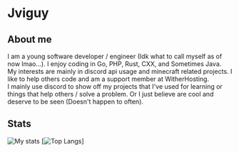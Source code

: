 # Jviguy
## About me
I am a young software developer / engineer (Idk what to call myself as of now lmao...). I enjoy coding in Go, PHP, Rust, CXX, and Sometimes Java. <br > 
My interests are mainly in discord api usage and minecraft related projects. I like to help others code and am a support member at WitherHosting. <br >
I mainly use discord to show off my projects that I've used for learning or things that help others / solve a problem. Or I just believe are cool and deserve to be seen (Doesn't happen to often). <br>
## Stats
![My stats](https://github-readme-stats.vercel.app/api?username=Jviguy&count_private=true&show_icons=true$theme=dracula)
[![Top Langs](https://github-readme-stats.vercel.app/api/top-langs/?username=Jviguy)]
